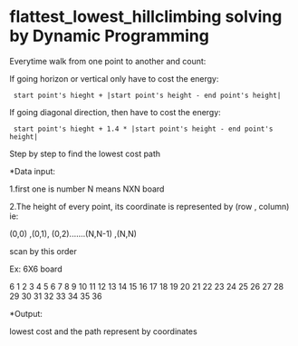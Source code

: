 # flattest_lowest_hillclimbing solving by Dynamic Programming

Everytime walk from one point to another and count:
   
If going horizon or vertical only have to cost the energy: 

     start point's hieght + |start point's height - end point's height|
 
If going diagonal direction, then have to cost the energy: 

     start point's hieght + 1.4 * |start point's height - end point's height|

Step by step to find the lowest cost path


*Data input:

1.first one is number N means NXN board

2.The height of every point, its coordinate is represented by (row , column)
ie:

(0,0) ,(0,1), (0,2).......(N,N-1) ,(N,N)

scan by this order

Ex: 6X6 board

6
1 2 3 4 5 6 
7 8 9 10 11 12 
13 14 15 16 17 18 
19 20 21 22 23 24 
25 26 27 28 29 30 
31 32 33 34 35 36 


*Output:

lowest cost and the path represent by coordinates
